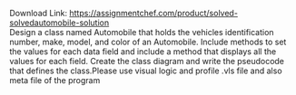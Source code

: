 Download Link: https://assignmentchef.com/product/solved-solvedautomobile-solution
<br>
Design a class named Automobile that holds the vehicles identification number, make, model, and color of an Automobile. Include methods to set the values for each data field and include a method that displays all the values for each field. Create the class diagram and write the pseudocode that defines the class.Please use visual logic and profile .vls file and also meta file of the program